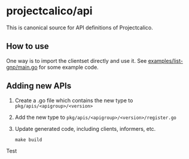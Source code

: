 # projectcalico/api

This is canonical source for API definitions of Projectcalico.

## How to use

One way is to import the clientset directly and use it. See [examples/list-gnp/main.go](examples/list-gnp/main.go) for some example code.

## Adding new APIs
1. Create a .go file which contains the new type to `pkg/apis/<apigroup>/<version>`

1. Add the new type to `pkg/apis/<apigroup>/<version>/register.go`

1. Update generated code, including clients, informers, etc.

   ```
   make build
   ```

Test

